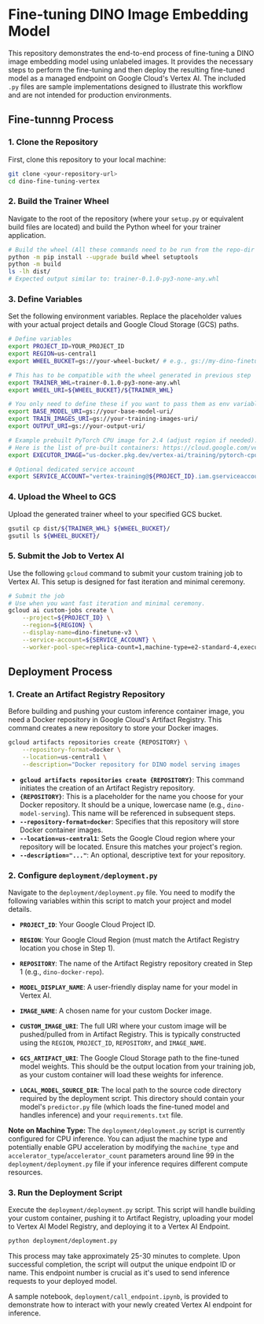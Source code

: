 # Fine-tuning DINO Image Embedding Model

This repository demonstrates the end-to-end process of fine-tuning a DINO image embedding model using unlabeled images. It provides the necessary steps to perform the fine-tuning and then deploy the resulting fine-tuned model as a managed endpoint on Google Cloud's Vertex AI. The included `.py` files are sample implementations designed to illustrate this workflow and are not intended for production environments.

## Fine-tunnng Process

### 1. Clone the Repository

First, clone this repository to your local machine:

```bash
git clone <your-repository-url>
cd dino-fine-tuning-vertex
```


### 2. Build the Trainer Wheel

Navigate to the root of the repository (where your `setup.py` or equivalent build files are located) and build the Python wheel for your trainer application.

```bash
# Build the wheel (All these commands need to be run from the repo-dir where all the files are in)
python -m pip install --upgrade build wheel setuptools
python -m build
ls -lh dist/
# Expected output similar to: trainer-0.1.0-py3-none-any.whl
```
### 3. Define Variables

Set the following environment variables. Replace the placeholder values with your actual project details and Google Cloud Storage (GCS) paths.

```bash
# Define variables
export PROJECT_ID=YOUR_PROJECT_ID
export REGION=us-central1
export WHEEL_BUCKET=gs://your-wheel-bucket/ # e.g., gs://my-dino-finetune-bucket/wheels/

# This has to be compatible with the wheel generated in previous step
export TRAINER_WHL=trainer-0.1.0-py3-none-any.whl 
export WHEEL_URI=${WHEEL_BUCKET}/${TRAINER_WHL}

# You only need to define these if you want to pass them as env variables to the custom job.
export BASE_MODEL_URI=gs://your-base-model-uri/
export TRAIN_IMAGES_URI=gs://your-training-images-uri/
export OUTPUT_URI=gs://your-output-uri/

# Example prebuilt PyTorch CPU image for 2.4 (adjust region if needed).
# Here is the list of pre-built containers: https://cloud.google.com/vertex-ai/docs/training/create-custom-container#pre-built
export EXECUTOR_IMAGE="us-docker.pkg.dev/vertex-ai/training/pytorch-cpu.2-4:latest"

# Optional dedicated service account
export SERVICE_ACCOUNT="vertex-training@${PROJECT_ID}.iam.gserviceaccount.com"
```
### 4. Upload the Wheel to GCS

Upload the generated trainer wheel to your specified GCS bucket.

```bash
gsutil cp dist/${TRAINER_WHL} ${WHEEL_BUCKET}/
gsutil ls ${WHEEL_BUCKET}/
```

### 5. Submit the Job to Vertex AI

Use the following `gcloud` command to submit your custom training job to Vertex AI. This setup is designed for fast iteration and minimal ceremony.

```bash
# Submit the job
# Use when you want fast iteration and minimal ceremony.
gcloud ai custom-jobs create \
    --project=${PROJECT_ID} \
    --region=${REGION} \
    --display-name=dino-finetune-v3 \
    --service-account=${SERVICE_ACCOUNT} \
    --worker-pool-spec=replica-count=1,machine-type=e2-standard-4,executor-image-uri=${EXECUTOR_IMAGE},python-module=trainer.task,package-uris=${WHEEL_URI}
```

## Deployment Process

### 1. Create an Artifact Registry Repository

Before building and pushing your custom inference container image, you need a Docker repository in Google Cloud's Artifact Registry. This command creates a new repository to store your Docker images.

```bash
gcloud artifacts repositories create {REPOSITORY} \
    --repository-format=docker \
    --location=us-central1 \
    --description="Docker repository for DINO model serving images
```

*   **`gcloud artifacts repositories create {REPOSITORY}`**: This command initiates the creation of an Artifact Registry repository.
*   **`{REPOSITORY}`**: This is a placeholder for the name you choose for your Docker repository. It should be a unique, lowercase name (e.g., `dino-model-serving`). This name will be referenced in subsequent steps.
*   **`--repository-format=docker`**: Specifies that this repository will store Docker container images.
*   **`--location=us-central1`**: Sets the Google Cloud region where your repository will be located. Ensure this matches your project's region.
*   **`--description="..."`**: An optional, descriptive text for your repository.

### 2. Configure `deployment/deployment.py`

Navigate to the `deployment/deployment.py` file. You need to modify the following variables within this script to match your project and model details.


*   **`PROJECT_ID`**: Your Google Cloud Project ID.
*   **`REGION`**: Your Google Cloud Region (must match the Artifact Registry location you chose in Step 1).
*   **`REPOSITORY`**: The name of the Artifact Registry repository created in Step 1 (e.g., `dino-docker-repo`).

*   **`MODEL_DISPLAY_NAME`**: A user-friendly display name for your model in Vertex AI.
*   **`IMAGE_NAME`**: A chosen name for your custom Docker image.
*   **`CUSTOM_IMAGE_URI`**: The full URI where your custom image will be pushed/pulled from in Artifact Registry. This is typically constructed using the `REGION`, `PROJECT_ID`, `REPOSITORY`, and `IMAGE_NAME`.
*   **`GCS_ARTIFACT_URI`**: The Google Cloud Storage path to the fine-tuned model weights. This should be the output location from your training job, as your custom container will load these weights for inference.
*   **`LOCAL_MODEL_SOURCE_DIR`**: The local path to the source code directory required by the deployment script. This directory should contain your model's `predictor.py` file (which loads the fine-tuned model and handles inference) and your `requirements.txt` file.

**Note on Machine Type:** The `deployment/deployment.py` script is currently configured for CPU inference. You can adjust the machine type and potentially enable GPU acceleration by modifying the `machine_type` and `accelerator_type`/`accelerator_count` parameters around line 99 in the `deployment/deployment.py` file if your inference requires different compute resources.

### 3. Run the Deployment Script

Execute the `deployment/deployment.py` script. This script will handle building your custom container, pushing it to Artifact Registry, uploading your model to Vertex AI Model Registry, and deploying it to a Vertex AI Endpoint.

```bash
python deployment/deployment.py
```

This process may take approximately 25-30 minutes to complete. Upon successful completion, the script will output the unique endpoint ID or name. This endpoint number is crucial as it's used to send inference requests to your deployed model.

A sample notebook, `deployment/call_endpoint.ipynb`, is provided to demonstrate how to interact with your newly created Vertex AI endpoint for inference.
